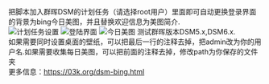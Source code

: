 把脚本加入群晖DSM的计划任务（请选择root用户）里面即可自动更换登录界面的背景为bing今日美图，并且替换欢迎信息为美图简介.  
![计划任务设置](https://i.loli.net/2019/01/11/5c378d53206a0.png)
![登陆界面](https://i.loli.net/2019/01/11/5c378ea0ed2ef.png)
![今日美图](https://i.loli.net/2019/01/11/5c378ea22efb1.png)
测试群晖版本DSM5.x,DSM6.x.  
如果需要同时设置桌面的壁纸，可以把最后一行的注释去掉，把admin改为你的用户名.如果需要收集每日美图，可以把前面的注释去掉，修改path为你保存的文件夹  
更多信息：https://03k.org/dsm-bing.html    
